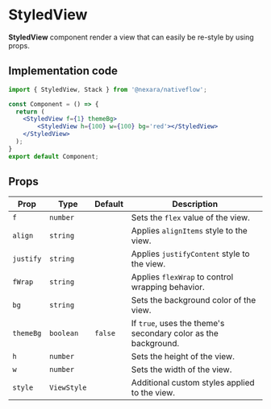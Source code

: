 

# StyledView

**StyledView** component render a view that can easily be re-style by using props.

<!-- 
<img
  src={require('./img/button-light.jpeg').default}
  alt="Example banner"
  style={{height:400}}
/>
<img
  src={require('./img/button-dark.jpeg').default}
  alt="Example banner"
  style={{height:400}}
/> -->
## Implementation code

```jsx
import { StyledView, Stack } from '@nexara/nativeflow';

const Component = () => {
  return (
    <StyledView f={1} themeBg>
        <StyledView h={100} w={100} bg='red'></StyledView>
    </StyledView>
  );
}
export default Component;
```

## Props

| Prop       | Type        | Default     | Description                                                              |
|------------|-------------|-------------|--------------------------------------------------------------------------|
| `f`        | `number`    |             | Sets the `flex` value of the view.                                       |
| `align`    | `string`    |             | Applies `alignItems` style to the view.                                  |
| `justify`  | `string`    |             | Applies `justifyContent` style to the view.                              |
| `fWrap`    | `string`    |             | Applies `flexWrap` to control wrapping behavior.                         |
| `bg`       | `string`    |             | Sets the background color of the view.                                   |
| `themeBg`  | `boolean`   | `false`     | If `true`, uses the theme's secondary color as the background.           |
| `h`        | `number`    |             | Sets the height of the view.                                             |
| `w`        | `number`    |             | Sets the width of the view.                                              |
| `style`    | `ViewStyle` |             | Additional custom styles applied to the view.                            |


